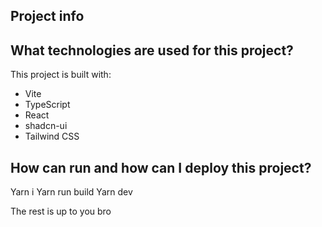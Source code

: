 ## Project info

## What technologies are used for this project?

This project is built with:

- Vite
- TypeScript
- React
- shadcn-ui
- Tailwind CSS

## How can run and how can I deploy this project?

Yarn i
Yarn run build
Yarn dev

The rest is up to you bro 

